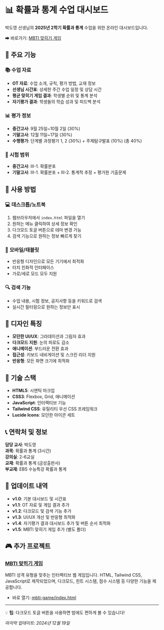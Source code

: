 # 📊 확률과 통계 수업 대시보드

박도영 선생님의 **2025년 2학기 확률과 통계** 수업을 위한 온라인 대시보드입니다.

➡ 바로가기: [MBTI 맞히기 게임](./mbti-game/index.html)

## 🎯 주요 기능

### 📚 **수업 자료**
- **OT 자료**: 수업 소개, 규칙, 평가 방법, 교재 정보
- **선생님 시간표**: 상세한 주간 수업 일정 및 상담 시간
- **평균 맞히기 게임 결과**: 학생별 순위 및 통계 분석
- **자기평가 결과**: 학생들의 학습 성과 및 피드백 분석

### 📊 **평가 정보**
- **중간고사**: 9월 25일~10월 2일 (30%)
- **기말고사**: 12월 11일~17일 (30%)
- **수행평가**: 단계별 과정평가 1, 2 (30%) + 주제탐구발표 (10%) (총 40%)

### 📅 **시험 범위**
- **중간고사**: Ⅲ-1. 확률분포
- **기말고사**: Ⅲ-1. 확률분포 + Ⅲ-2. 통계적 추정 + 평가원 기출문제

## 🚀 사용 방법

### 💻 **데스크톱/노트북**
1. 웹브라우저에서 `index.html` 파일을 열기
2. 원하는 메뉴 클릭하여 상세 정보 확인
3. 다크모드 토글 버튼으로 테마 변경 가능
4. 검색 기능으로 원하는 정보 빠르게 찾기

### 📱 **모바일/태블릿**
- 반응형 디자인으로 모든 기기에서 최적화
- 터치 친화적 인터페이스
- 가로/세로 모드 모두 지원

### 🔍 **검색 기능**
- 수업 내용, 시험 정보, 공지사항 등을 키워드로 검색
- 실시간 필터링으로 원하는 정보만 표시

## 🎨 디자인 특징

- **모던한 UI/UX**: 그라데이션과 그림자 효과
- **다크모드 지원**: 눈의 피로도 감소
- **애니메이션**: 부드러운 전환 효과
- **접근성**: 키보드 네비게이션 및 스크린 리더 지원
- **반응형**: 모든 화면 크기에 최적화

## 🔧 기술 스택

- **HTML5**: 시맨틱 마크업
- **CSS3**: Flexbox, Grid, 애니메이션
- **JavaScript**: 인터랙티브 기능
- **Tailwind CSS**: 유틸리티 우선 CSS 프레임워크
- **Lucide Icons**: 모던한 아이콘 세트

## 📞 연락처 및 정보

**담당 교사**: 박도영  
**과목**: 확률과 통계 (3시간)  
**강의실**: 2-6교실  
**교재**: 확률과 통계 (금성출판사)  
**부교재**: EBS 수능특강 확률과 통계

## 🌟 업데이트 내역

- **v1.0**: 기본 대시보드 및 시간표
- **v1.1**: OT 자료 및 게임 결과 추가
- **v1.2**: 다크모드 및 검색 기능 추가
- **v1.3**: UI/UX 개선 및 반응형 최적화
- **v1.4**: 자기평가 결과 대시보드 추가 및 버튼 순서 최적화
- **v1.5**: MBTI 맞히기 게임 추가 (별도 폴더)

## 🎮 추가 프로젝트

### [MBTI 맞히기 게임](./mbti-game/)
MBTI 성격 유형을 맞추는 인터랙티브 웹 게임입니다. HTML, Tailwind CSS, JavaScript로 제작되었으며, 다크모드, 힌트 시스템, 점수 시스템 등 다양한 기능을 제공합니다.

- 바로 열기: [mbti-game/index.html](./mbti-game/index.html)

---

💡 **팁**: 다크모드 토글 버튼을 사용하면 밤에도 편하게 볼 수 있습니다!

*마지막 업데이트: 2024년 12월 19일*
